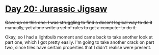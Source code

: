 # [Day 20: Jurassic Jigsaw](https://adventofcode.com/2020/day/20)

~~Gave up on this one. I was struggling to find a decent logical way to do it manually, yet alone write a set of rules to get a computer to do it.~~

Okay, so I had a lightbulb moment and came back to take another look at part one, which I got pretty easily. I'm going to take another crack on part two, since tiles have certain properties that I didn't realise were present.